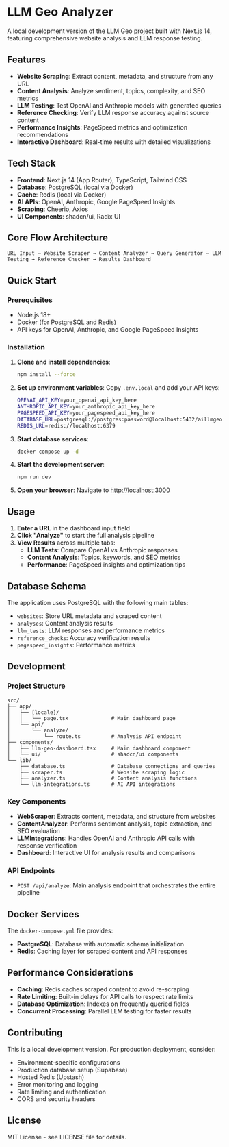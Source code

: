 # LLM Geo Analyzer

A local development version of the LLM Geo project built with Next.js 14, featuring comprehensive website analysis and LLM response testing.

## Features

- **Website Scraping**: Extract content, metadata, and structure from any URL
- **Content Analysis**: Analyze sentiment, topics, complexity, and SEO metrics
- **LLM Testing**: Test OpenAI and Anthropic models with generated queries
- **Reference Checking**: Verify LLM response accuracy against source content
- **Performance Insights**: PageSpeed metrics and optimization recommendations
- **Interactive Dashboard**: Real-time results with detailed visualizations

## Tech Stack

- **Frontend**: Next.js 14 (App Router), TypeScript, Tailwind CSS
- **Database**: PostgreSQL (local via Docker)
- **Cache**: Redis (local via Docker)
- **AI APIs**: OpenAI, Anthropic, Google PageSpeed Insights
- **Scraping**: Cheerio, Axios
- **UI Components**: shadcn/ui, Radix UI

## Core Flow Architecture

```
URL Input → Website Scraper → Content Analyzer → Query Generator → LLM Testing → Reference Checker → Results Dashboard
```

## Quick Start

### Prerequisites

- Node.js 18+ 
- Docker (for PostgreSQL and Redis)
- API keys for OpenAI, Anthropic, and Google PageSpeed Insights

### Installation

1. **Clone and install dependencies**:
   ```bash
   npm install --force
   ```

2. **Set up environment variables**:
   Copy `.env.local` and add your API keys:
   ```bash
   OPENAI_API_KEY=your_openai_api_key_here
   ANTHROPIC_API_KEY=your_anthropic_api_key_here
   PAGESPEED_API_KEY=your_pagespeed_api_key_here
   DATABASE_URL=postgresql://postgres:password@localhost:5432/aillmgeo
   REDIS_URL=redis://localhost:6379
   ```

3. **Start database services**:
   ```bash
   docker compose up -d
   ```

4. **Start the development server**:
   ```bash
   npm run dev
   ```

5. **Open your browser**:
   Navigate to [http://localhost:3000](http://localhost:3000)

## Usage

1. **Enter a URL** in the dashboard input field
2. **Click "Analyze"** to start the full analysis pipeline
3. **View Results** across multiple tabs:
   - **LLM Tests**: Compare OpenAI vs Anthropic responses
   - **Content Analysis**: Topics, keywords, and SEO metrics
   - **Performance**: PageSpeed insights and optimization tips

## Database Schema

The application uses PostgreSQL with the following main tables:

- `websites`: Store URL metadata and scraped content
- `analyses`: Content analysis results
- `llm_tests`: LLM responses and performance metrics
- `reference_checks`: Accuracy verification results
- `pagespeed_insights`: Performance metrics

## Development

### Project Structure

```
src/
├── app/
│   ├── [locale]/
│   │   └── page.tsx              # Main dashboard page
│   └── api/
│       └── analyze/
│           └── route.ts          # Analysis API endpoint
├── components/
│   ├── llm-geo-dashboard.tsx     # Main dashboard component
│   └── ui/                       # shadcn/ui components
└── lib/
    ├── database.ts               # Database connections and queries
    ├── scraper.ts                # Website scraping logic
    ├── analyzer.ts               # Content analysis functions
    └── llm-integrations.ts       # AI API integrations
```

### Key Components

- **WebScraper**: Extracts content, metadata, and structure from websites
- **ContentAnalyzer**: Performs sentiment analysis, topic extraction, and SEO evaluation
- **LLMIntegrations**: Handles OpenAI and Anthropic API calls with response verification
- **Dashboard**: Interactive UI for analysis results and comparisons

### API Endpoints

- `POST /api/analyze`: Main analysis endpoint that orchestrates the entire pipeline

## Docker Services

The `docker-compose.yml` file provides:

- **PostgreSQL**: Database with automatic schema initialization
- **Redis**: Caching layer for scraped content and API responses

## Performance Considerations

- **Caching**: Redis caches scraped content to avoid re-scraping
- **Rate Limiting**: Built-in delays for API calls to respect rate limits
- **Database Optimization**: Indexes on frequently queried fields
- **Concurrent Processing**: Parallel LLM testing for faster results

## Contributing

This is a local development version. For production deployment, consider:

- Environment-specific configurations
- Production database setup (Supabase)
- Hosted Redis (Upstash)
- Error monitoring and logging
- Rate limiting and authentication
- CORS and security headers

## License

MIT License - see LICENSE file for details.
